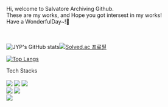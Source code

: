 
Hi, welcome to Salvatore Archiving Github.    
These are my works, and Hope you got intersest in my works!     
Have a WonderfulDay~!💁     


<br><br>
![JYP's GitHub stats](https://github-readme-stats.vercel.app/api?username=john9803&show_icons=true&theme=dark)[![Solved.ac
프로필](http://mazassumnida.wtf/api/generate_badge?boj=john9803)](https://solved.ac/john9803)

[![Top Langs](https://github-readme-stats.vercel.app/api/top-langs/?username=john9803)](https://github.com/john9803/github-readme-stats)

Tech Stacks
<br><br>
<img src="https://img.shields.io/badge/Python-3776AB?style=round-square&logo=Python&logoColor=white"/>
<img src="https://img.shields.io/badge/Django-092E20?style=round-square&logo=Django&logoColor=white"/>
<img src="https://img.shields.io/badge/Keras-D00000?style=round-square&logo=Keras&logoColor=white"/>     
<img src="https://img.shields.io/badge/C-A8B9CC?style=round-square&logo=C&logoColor=white"/>
<img src="https://img.shields.io/badge/C++-00599C?style=round-square&logo=Cplusplus&logoColor=white"/>     
<img src="https://img.shields.io/badge/Java-007396?style=round-square&logo=Java&logoColor=white"/>



